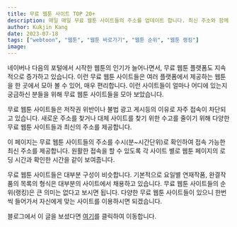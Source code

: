 ```yaml
---
title: 무료 웹툰 사이트 TOP 20+
description: 매일 매일 무료 웹툰 사이트들의 주소를 업데이트 합니다. 최신 주소와 함께 페이지의 로딩속도, 확인 시간 등을 제공합니다.
author: Kukjin Kang
date: 2023-07-18
tags: ["webtoon", "웹툰", "웹툰 바로가기", "웹툰 순위", "웹툰 랭킹"]
image: 
---
```


네이버나 다음의 포털에서 시작한 웹툰의 인기가 늘어나면서, 무료 웹툰
플랫폼도 지속적으로 증가하고 있습니다. 이런 무료 웹툰 사이트들은 
여러 플랫폼에서 제공하는 웹툰을 한 곳에서 모아 볼 수 있어, 매우 
편리합니다. 이런 사이트들이 얼마나 어디에 있는지 궁금하신 분들을
위해 무료 웹툰 사이트들을 모아 보았습니다.

무료 웹툰 사이트들은 저작권 위반이나 불법 광고 게시등의 이유로 자주
접속이 차단되고 있습니다. 새로운 주소를 찾거나 대체 사이트를 찾기 위한
수고를 줄이기 위해 다양한 무료 웹툰 사이트들과 최신의 주소를 제공합니다.

이 페이지는 무료 웹툰 사이트들의 주소를 수시(분~시간단위)로 확인하여
접속 가능한 최신 주소를 제공합니다. 원활한 접속을 할 수 있도록 각 사이트
별로 웹툰 페이지의 로딩 시간과 확인한 시간을 같이 보여줍니다.

무료 웹툰 사이트들은 대부분 구성이 비슷합니다. 기본적으로 요일별 연재작품,
완결작품의 목록의 형식은 대부분의 사이트에서 채용하고 있습니다. 무료 웹툰
사이트들의 순위(랭킹)은 큰 의미는 없다고 보시면 됩니다. 다양한 무료 웹툰 
사이트들이 있으니 한번씩 들어가서 자신에게 맞는 사이트를 이용하시면 되겠습니다.


블로그에서 이 글을 보셨다면 [여기](/webtoon)를 클릭하여 이동합니다.



